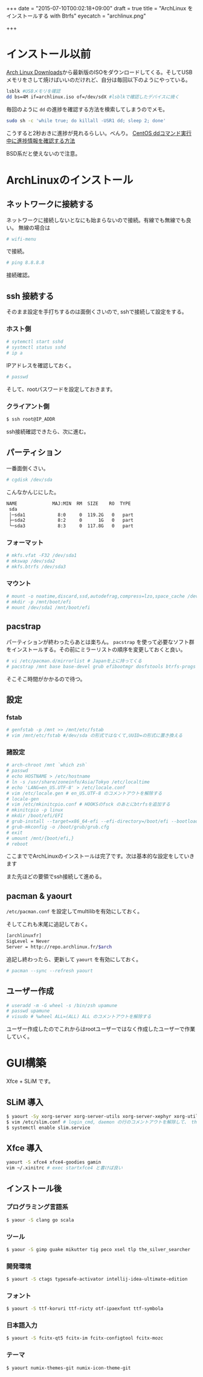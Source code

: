 +++
date = "2015-07-10T00:02:18+09:00"
draft = true
title = "ArchLinux をインストールする with Btrfs"
eyecatch = "archlinux.png"

+++

# インストール以前

[Arch Linux Downloads](https://www.archlinux.org/download/)から最新版のISOをダウンロードしてくる。そしてUSBメモリをさして焼けばいいのだけれど、自分は毎回以下のようにやっている。

```bash
lsblk #USBメモリを確認
dd bs=4M if=archlinux.iso of=/dev/sdX #lsblkで確認したデバイスに焼く
```

毎回のように ```dd``` の進捗を確認する方法を検索してしまうのでメモ。

```bash
sudo sh -c 'while true; do killall -USR1 dd; sleep 2; done'
```

こうすると2秒おきに進捗が見れるらしい。べんり。
[CentOS ddコマンド実行中に進捗情報を確認する方法](http://kaworu.jpn.org/kaworu/2012-11-29-1.php)

BSD系だと使えないので注意。


# ArchLinuxのインストール

## ネットワークに接続する
ネットワークに接続しないとなにも始まらないので接続。有線でも無線でも良い。
無線の場合は


```bash
# wifi-menu
```

で接続。

```bash
# ping 8.8.8.8
```

接続確認。

## ssh 接続する
そのまま設定を手打ちするのは面倒くさいので, sshで接続して設定をする。


### ホスト側

```bash
# sytemctl start sshd
# systmctl status sshd
# ip a
```

IPアドレスを確認しておく。

```bash
# passwd
```

そして、rootパスワードを設定しておきます。

### クライアント側

```bash
$ ssh root@IP_ADDR
```

ssh接続確認できたら、次に進む。

## パーティション
一番面倒くさい。

```bash
# cgdisk /dev/sda
```

こんなかんじにした。

```bash
NAME             MAJ:MIN  RM  SIZE    RO  TYPE
 sda
 │─sda1            8:0     0  119.2G   0   part
 ├─sda2            8:2     0      1G   0   part
 └─sda3            8:3     0  117.8G   0   part
```

### フォーマット

```bash
# mkfs.vfat -F32 /dev/sda1
# mkswap /dev/sda2
# mkfs.btrfs /dev/sda3
```

### マウント

```bash
# mount -o noatime,discard,ssd,autodefrag,compress=lzo,space_cache /dev/sda3 /mnt
# mkdir -p /mnt/boot/efi
# mount /dev/sda1 /mnt/boot/efi
```

## pacstrap
パーティションが終わったらあとは楽ちん。 ```pacstrap``` を使って必要なソフト群をインストールする。その前にミラーリストの順序を変更しておくと良い。


```bash
# vi /etc/pacman.d/mirrorlist # Japanを上に持ってくる
# pacstrap /mnt base base-devel grub efibootmgr dosfstools btrfs-progs lzo dialog wpa_supplicant openssh git vim zsh
```

そこそこ時間がかかるので待つ。

## 設定

### fstab

```bash
# genfstab -p /mnt >> /mnt/etc/fstab
# vim /mnt/etc/fstab #/dev/sda の形式ではなくて,UUID=の形式に置き換える
```

### 諸設定

```bash
# arch-chroot /mnt `which zsh`
# passwd
# echo HOSTNAME > /etc/hostname
# ln -s /usr/share/zoneinfo/Asia/Tokyo /etc/localtime
# echo 'LANG=en_US.UTF-8' > /etc/locale.conf
# vim /etc/locale.gen # en_US.UTF-8 のコメントアウトを解除する
# locale-gen
# vim /etc/mkinitcpio.conf # HOOKSのfsck のあとにbtrfsを追加する
# mkinitcpio -p linux
# mkdir /boot/efi/EFI
# grub-install --target=x86_64-efi --efi-directory=/boot/efi --bootloader-id=Grub --recheck --debug
# grub-mkconfig -o /boot/grub/grub.cfg
# exit
# umount /mnt/{boot/efi,}
# reboot
```

ここまででArchLinuxのインストールは完了です。次は基本的な設定をしていきます


また先ほどの要領でssh接続して進める。

## pacman & yaourt
```/etc/pacman.conf``` を設定してmultilibを有効にしておく。

そしてこれも末尾に追記しておく。

```bash
[archlinuxfr]
SigLevel = Never
Server = http://repo.archlinux.fr/$arch
```

追記し終わったら、更新して ```yaourt``` を有効にしておく。

```bash
# pacman --sync --refresh yaourt
```

## ユーザー作成

```bash
# useradd -m -G wheel -s /bin/zsh upamune
# passwd upamune
# visudo # %wheel ALL=(ALL) ALL のコメントアウトを解除する
```

ユーザー作成したのでこれからはrootユーザーではなく作成したユーザーで作業していく。

# GUI構築

Xfce + SLiM です。

## SLiM 導入
```bash
$ yaourt -Sy xorg-server xorg-server-utils xorg-server-xephyr xorg-utils xterm xf86-video-intel slim archlinux-themes-slim slim-themes
$ vim /etc/slim.conf # login_cmd, daemon の行のコメントアウトを解除して、 themeも変更します
$ systemctl enable slim.service
```

## Xfce 導入

```bash
yaourt -S xfce4 xfce4-goodies gamin
vim ~/.xinitrc # exec startxfce4 と書けば良い
```

## インストール後

### プログラミング言語系

```bash
$ yaour -S clang go scala
```

### ツール
```bash
$ yaour -S gimp guake mikutter tig peco xsel tlp the_silver_searcher
```

### 開発環境

```bash
$ yaourt -S ctags typesafe-activator intellij-idea-ultimate-edition
```

### フォント

```bash
$ yaourt -S ttf-koruri ttf-ricty otf-ipaexfont ttf-symbola
```

### 日本語入力

```bash
$ yaourt -S fcitx-qt5 fcitx-im fcitx-configtool fcitx-mozc
```

### テーマ

```bash
$ yaourt numix-themes-git numix-icon-theme-git
```
